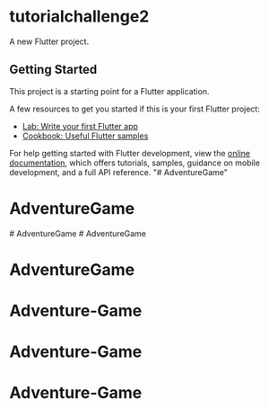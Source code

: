 # tutorialchallenge2

A new Flutter project.

## Getting Started

This project is a starting point for a Flutter application.

A few resources to get you started if this is your first Flutter project:

- [Lab: Write your first Flutter app](https://docs.flutter.dev/get-started/codelab)
- [Cookbook: Useful Flutter samples](https://docs.flutter.dev/cookbook)

For help getting started with Flutter development, view the
[online documentation](https://docs.flutter.dev/), which offers tutorials,
samples, guidance on mobile development, and a full API reference.
"# AdventureGame" 
# AdventureGame
#   A d v e n t u r e G a m e  
 # AdventureGame
# AdventureGame
# Adventure-Game
# Adventure-Game
# Adventure-Game
